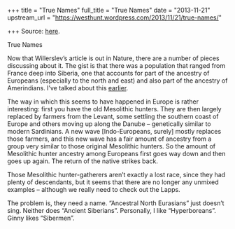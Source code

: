 +++
title = "True Names"
full_title = "True Names"
date = "2013-11-21"
upstream_url = "https://westhunt.wordpress.com/2013/11/21/true-names/"

+++
Source: [here](https://westhunt.wordpress.com/2013/11/21/true-names/).

True Names

Now that Willerslev’s article is out in Nature, there are a number of
pieces discussing about it. The gist is that there was a population
that ranged from France deep into Siberia, one that accounts for part of
the ancestry of Europeans (especially to the north and east) and also
part of the ancestry of Amerindians. I’ve talked about this
[earlier](https://westhunt.wordpress.com/?s=first+of+the+mohicans).

The way in which this seems to have happened in Europe is rather
interesting: first you have the old Mesolithic hunters. They are then
largely replaced by farmers from the Levant, some settling the southern
coast of Europe and others moving up along the Danube – genetically
similar to modern Sardinians. A new wave \[Indo-Europeans, surely\]
mostly replaces those farmers, and this new wave has a fair amount of
ancestry from a group very similar to those original Mesolithic
hunters. So the amount of Mesolithic hunter ancestry among Europeans
first goes way down and then goes up again. The return of the native
strikes back.

Those Mesolithic hunter-gatherers aren’t exactly a lost race, since they
had plenty of descendants, but it seems that there are no longer any
unmixed examples – although we really need to check out the Lapps.

The problem is, they need a name. “Ancestral North Eurasians” just
doesn’t sing. Neither does “Ancient Siberians”. Personally, I like
“Hyperboreans”. Ginny likes “Sibermen”.

